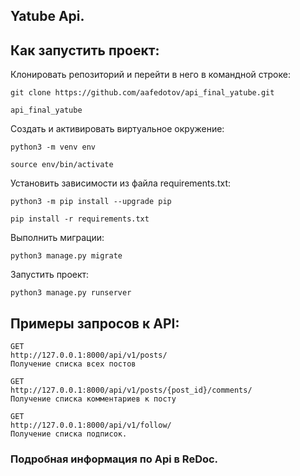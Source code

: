 ## Yatube Api.
## Как запустить проект:
Клонировать репозиторий и перейти в него в командной строке:

```
git clone https://github.com/aafedotov/api_final_yatube.git
```

```
api_final_yatube
```

Cоздать и активировать виртуальное окружение:

```
python3 -m venv env
```

```
source env/bin/activate
```

Установить зависимости из файла requirements.txt:

```
python3 -m pip install --upgrade pip
```

```
pip install -r requirements.txt
```

Выполнить миграции:

```
python3 manage.py migrate
```

Запустить проект:

```
python3 manage.py runserver
```

## Примеры запросов к API:

```angular2html
GET
http://127.0.0.1:8000/api/v1/posts/
Получение списка всех постов
```

```angular2html
GET
http://127.0.0.1:8000/api/v1/posts/{post_id}/comments/
Получение списка комментариев к посту
```

```angular2html
GET
http://127.0.0.1:8000/api/v1/follow/
Получение списка подписок.
```

### Подробная информация по Api в ReDoc.
